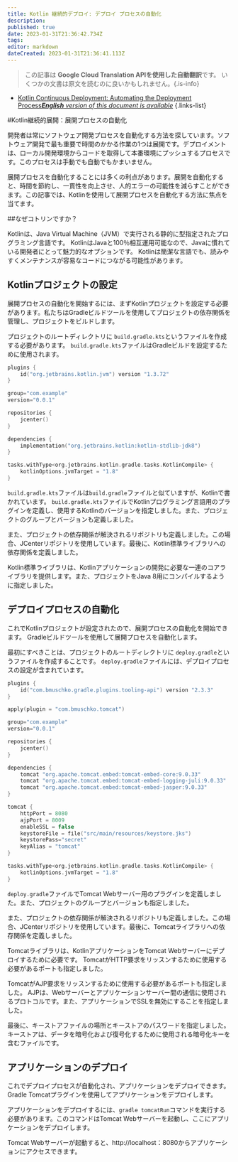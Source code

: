 ```yaml
---
title: Kotlin 継続的デプロイ: デプロイ プロセスの自動化
description: 
published: true
date: 2023-01-31T21:36:42.734Z
tags: 
editor: markdown
dateCreated: 2023-01-31T21:36:41.113Z
---
```


> この記事は **Google Cloud Translation APIを使用した自動翻訳**です。
いくつかの文書は原文を読むのに良いかもしれません。{.is-info}

- [Kotlin Continuous Deployment: Automating the Deployment Process***English** version of this document is available*](/en/Knowledge-base/Kotlin/kotlin-continuous-deployment-automating-the-deployment-process)
{.links-list}



#Kotlin継続的展開：展開プロセスの自動化

開発者は常にソフトウェア開発プロセスを自動化する方法を探しています。ソフトウェア開発で最も重要で時間のかかる作業の1つは展開です。デプロイメントは、ローカル開発環境からコードを取得して本番環境にプッシュするプロセスです。このプロセスは手動でも自動でもかまいません。

展開プロセスを自動化することには多くの利点があります。展開を自動化すると、時間を節約し、一貫性を向上させ、人的エラーの可能性を減らすことができます。この記事では、Kotlinを使用して展開プロセスを自動化する方法に焦点を当てます。

##なぜコトリンですか？

Kotlinは、Java Virtual Machine（JVM）で実行される静的に型指定されたプログラミング言語です。 KotlinはJavaと100％相互運用可能なので、Javaに慣れている開発者にとって魅力的なオプションです。 Kotlinは簡潔な言語でも、読みやすくメンテナンスが容易なコードにつながる可能性があります。

## Kotlinプロジェクトの設定

展開プロセスの自動化を開始するには、まずKotlinプロジェクトを設定する必要があります。私たちはGradleビルドツールを使用してプロジェクトの依存関係を管理し、プロジェクトをビルドします。

プロジェクトのルートディレクトリに `build.gradle.kts`というファイルを作成する必要があります。 `build.gradle.kts`ファイルはGradleビルドを設定するために使用されます。

```kotlin
plugins {
    id("org.jetbrains.kotlin.jvm") version "1.3.72"
}

group="com.example"
version="0.0.1"

repositories {
    jcenter()
}

dependencies {
    implementation("org.jetbrains.kotlin:kotlin-stdlib-jdk8")
}

tasks.withType<org.jetbrains.kotlin.gradle.tasks.KotlinCompile> {
    kotlinOptions.jvmTarget = "1.8"
}
```

`build.gradle.kts`ファイルは`build.gradle`ファイルと似ていますが、Kotlinで書かれています。 `build.gradle.kts`ファイルでKotlinプログラミング言語用のプラグインを定義し、使用するKotlinのバージョンを指定しました。また、プロジェクトのグループとバージョンも定義しました。

また、プロジェクトの依存関係が解決されるリポジトリも定義しました。この場合、JCenterリポジトリを使用しています。最後に、Kotlin標準ライブラリへの依存関係を定義しました。

Kotlin標準ライブラリは、Kotlinアプリケーションの開発に必要な一連のコアライブラリを提供します。また、プロジェクトをJava 8用にコンパイルするように指定しました。

## デプロイプロセスの自動化

これでKotlinプロジェクトが設定されたので、展開プロセスの自動化を開始できます。 Gradleビルドツールを使用して展開プロセスを自動化します。

最初にすべきことは、プロジェクトのルートディレクトリに `deploy.gradle`というファイルを作成することです。 `deploy.gradle`ファイルには、デプロイプロセスの設定が含まれています。

```kotlin
plugins {
    id("com.bmuschko.gradle.plugins.tooling-api") version "2.3.3"
}

apply(plugin = "com.bmuschko.tomcat")

group="com.example"
version="0.0.1"

repositories {
    jcenter()
}

dependencies {
    tomcat "org.apache.tomcat.embed:tomcat-embed-core:9.0.33"
    tomcat "org.apache.tomcat.embed:tomcat-embed-logging-juli:9.0.33"
    tomcat "org.apache.tomcat.embed:tomcat-embed-jasper:9.0.33"
}

tomcat {
    httpPort = 8080
    ajpPort = 8009
    enableSSL = false
    keystoreFile = file("src/main/resources/keystore.jks")
    keystorePass="secret"
    keyAlias = "tomcat"
}

tasks.withType<org.jetbrains.kotlin.gradle.tasks.KotlinCompile> {
    kotlinOptions.jvmTarget = "1.8"
}
```

`deploy.gradle`ファイルでTomcat Webサーバー用のプラグインを定義しました。また、プロジェクトのグループとバージョンも指定しました。

また、プロジェクトの依存関係が解決されるリポジトリも定義しました。この場合、JCenterリポジトリを使用しています。最後に、Tomcatライブラリへの依存関係を定義しました。

Tomcatライブラリは、KotlinアプリケーションをTomcat Webサーバーにデプロイするために必要です。 TomcatがHTTP要求をリッスンするために使用する必要があるポートも指定しました。

TomcatがAJP要求をリッスンするために使用する必要があるポートも指定しました。 AJPは、Webサーバーとアプリケーションサーバー間の通信に使用されるプロトコルです。また、アプリケーションでSSLを無効にすることを指定しました。

最後に、キーストアファイルの場所とキーストアのパスワードを指定しました。キーストアは、データを暗号化および復号化するために使用される暗号化キーを含むファイルです。

## アプリケーションのデプロイ

これでデプロイプロセスが自動化され、アプリケーションをデプロイできます。 Gradle Tomcatプラグインを使用してアプリケーションをデプロイします。

アプリケーションをデプロイするには、`gradle tomcatRun`コマンドを実行する必要があります。このコマンドはTomcat Webサーバーを起動し、ここにアプリケーションをデプロイします。

Tomcat Webサーバーが起動すると、http://localhost：8080からアプリケーションにアクセスできます。